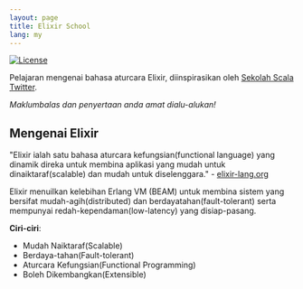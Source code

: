 ```yaml
---
layout: page
title: Elixir School
lang: my
---
```


[![License](http://img.shields.io/badge/license-MIT-brightgreen.svg)](http://opensource.org/licenses/MIT)

Pelajaran mengenai bahasa aturcara Elixir, diinspirasikan oleh [Sekolah Scala Twitter](http://twitter.github.io/scala_school/).

_Maklumbalas dan penyertaan anda amat dialu-alukan!_

## Mengenai Elixir

"Elixir ialah satu bahasa aturcara kefungsian(functional language) yang dinamik direka untuk membina aplikasi yang mudah untuk dinaiktaraf(scalable) dan mudah untuk diselenggara." - [elixir-lang.org](http://elixir-lang.org/)

Elixir menuilkan kelebihan Erlang VM (BEAM) untuk membina sistem yang bersifat mudah-agih(distributed) dan berdayatahan(fault-tolerant) serta mempunyai redah-kependaman(low-latency) yang disiap-pasang.

__Ciri-ciri__:

+ Mudah Naiktaraf(Scalable)
+ Berdaya-tahan(Fault-tolerant)
+ Aturcara Kefungsian(Functional Programming)
+ Boleh Dikembangkan(Extensible)
